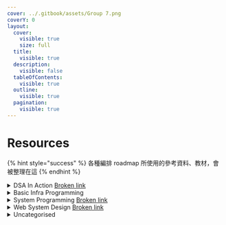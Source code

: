 ```yaml
---
cover: ../.gitbook/assets/Group 7.png
coverY: 0
layout:
  cover:
    visible: true
    size: full
  title:
    visible: true
  description:
    visible: false
  tableOfContents:
    visible: true
  outline:
    visible: true
  pagination:
    visible: true
---
```


# Resources

{% hint style="success" %}
各種編排 roadmap 所使用的參考資料、教材，會被整理在這
{% endhint %}

<details>

<summary>DSA In Action <a data-mention href="broken-reference">Broken link</a></summary>

## LeetCode The Hard Way

* [https://leetcodethehardway.com/](https://leetcodethehardway.com/)

## LeetCode Explore

* [https://leetcode.com/explore/](https://leetcode.com/explore/)

## NeetCode.io Roadmap

* [https://neetcode.io/roadmap](https://neetcode.io/roadmap)

## LintCode Courses

* [https://www.lintcode.com/course/list/?tagId=865\&chargeStatus=-1](https://www.lintcode.com/course/list/?tagId=865\&chargeStatus=-1)

## **Algorithms Lab** <a href="#algorithms-lab" id="algorithms-lab"></a>

* [https://hackmd.io/@arthurzllu/SkZBc7GoI](https://hackmd.io/@arthurzllu/SkZBc7GoI#Analysis-of-Algorithms)

## Algorithm and Data Structure Notes

* [https://aaronice.gitbook.io/lintcode/](https://aaronice.gitbook.io/lintcode/)

## 演算法筆記

* [https://web.ntnu.edu.tw/\~algo/](https://web.ntnu.edu.tw/\~algo/)

## LeetCode Question Ratings

* [https://zerotrac.github.io/leetcode\_problem\_rating/#/](https://zerotrac.github.io/leetcode\_problem\_rating/#/)

## LeetCode 101 - A LeetCode Grinding Guide (C++ Version)

* [https://github.com/changgyhub/leetcode\_101/blob/master/LeetCode%20101%20-%20A%20LeetCode%20Grinding%20Guide%20(C%2B%2B%20Version).pdf](https://github.com/changgyhub/leetcode\_101/blob/master/LeetCode%20101%20-%20A%20LeetCode%20Grinding%20Guide%20\(C%2B%2B%20Version\).pdf)

## Hello 算法

* [https://www.hello-algo.com/chapter\_searching/searching\_algorithm\_revisited/#1053](https://www.hello-algo.com/chapter\_searching/searching\_algorithm\_revisited/#1053)

</details>

<details>

<summary>Basic Infra Programming</summary>

*

</details>

<details>

<summary>System Programming <a data-mention href="broken-reference">Broken link</a></summary>

## Low Level Academy

* [https://lowlevel.academy/courses](https://lowlevel.academy/courses)

## CodeCrafters | Advanced programming challenges

* [https://codecrafters.io/](https://codecrafters.io/)

</details>

<details>

<summary>Web System Design <a data-mention href="broken-reference">Broken link</a></summary>

## Jordan has no life

* [https://www.youtube.com/@jordanhasnolife5163/featured](https://www.youtube.com/@jordanhasnolife5163/featured)

## ByteByteGo

* System Design Interview – An insider's guide
* System Design Interview – An Insider's Guide: Volume 2

## Designing Data-Intensive Applications

* [https://dataintensive.net/](https://dataintensive.net/)

## 凤凰架构 - 构建可靠的大型分布式系统

* [https://icyfenix.cn/](https://icyfenix.cn/)

</details>

<details>

<summary>Uncategorised</summary>

## CS 自学指南

* [https://csdiy.wiki/%E6%93%8D%E4%BD%9C%E7%B3%BB%E7%BB%9F/MIT6.S081/](https://csdiy.wiki/%E6%93%8D%E4%BD%9C%E7%B3%BB%E7%BB%9F/MIT6.S081/)

</details>
